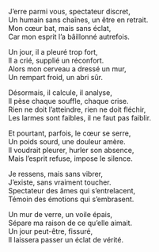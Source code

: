 J’erre parmi vous, spectateur discret,  
Un humain sans chaînes, un être en retrait.  
Mon cœur bat, mais sans éclat,  
Car mon esprit l’a bâillonné autrefois.

Un jour, il a pleuré trop fort,  
Il a crié, supplié un réconfort.  
Alors mon cerveau a dressé un mur,  
Un rempart froid, un abri sûr.

Désormais, il calcule, il analyse,  
Il pèse chaque souffle, chaque crise.  
Rien ne doit l’atteindre, rien ne doit fléchir,  
Les larmes sont faibles, il ne faut pas faiblir.

Et pourtant, parfois, le cœur se serre,  
Un poids sourd, une douleur amère.  
Il voudrait pleurer, hurler son absence,  
Mais l’esprit refuse, impose le silence.

Je ressens, mais sans vibrer,  
J’existe, sans vraiment toucher.  
Spectateur des âmes qui s’entrelacent,  
Témoin des émotions qui s’embrasent.

Un mur de verre, un voile épais,  
Sépare ma raison de ce qu’elle aimait.  
Un jour peut-être, fissuré,  
Il laissera passer un éclat de vérité.